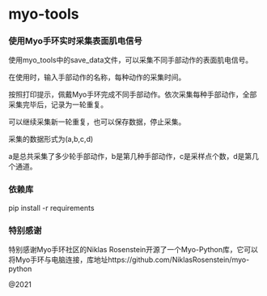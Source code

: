 # myo-tools

### 使用Myo手环实时采集表面肌电信号

使用myo_tools中的save_data文件，可以采集不同手部动作的表面肌电信号。

在使用时，输入手部动作的名称，每种动作的采集时间。

按照打印提示，佩戴Myo手环完成不同手部动作。依次采集每种手部动作，全部采集完毕后，记录为一轮重复。

可以继续采集新一轮重复，也可以保存数据，停止采集。

采集的数据形式为(a,b,c,d)

a是总共采集了多少轮手部动作，b是第几种手部动作，c是采样点个数，d是第几个通道。
### 依赖库
pip install -r requirements
### 特别感谢

特别感谢Myo手环社区的Niklas Rosenstein开源了一个Myo-Python库，它可以将Myo手环与电脑连接，库地址https://github.com/NiklasRosenstein/myo-python

@2021